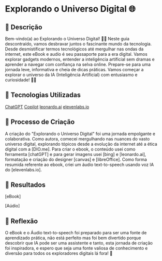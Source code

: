# Explorando o Universo Digital 🌐

## 📒 Descrição

Bem-vindo(a) ao Explorando o Universo Digital! 🚀🌐 Neste guia descontraído, vamos desbravar juntos o fascinante mundo da tecnologia. Desde desmistificar termos tecnológicos até mergulhar nas ondas da internet, este eBook e audio é seu passaporte para a era digital. Vamos explorar gadgets modernos, entender a inteligência artificial sem dramas e aprender a navegar com confiança na selva online. Prepare-se para uma jornada leve, informativa e cheia de dicas práticas. Vamos começar a explorar o universo da IA (Inteligência Artificial) com entusiasmo e curiosidade! 📱💡

## 🤖 Tecnologias Utilizadas

[ChatGPT](https://chat.openai.com/)
[Copilot](https://www.bing.com/)
[leonardo.ai](https://leonardo.ai/)
[elevenlabs.io](https://elevenlabs.io/)



## 🧐 Processo de Criação

A criação do "Explorando o Universo Digital" foi uma jornada empolgante e colaborativa. Como autora, comecei mergulhando nas nuances do vasto universo digital, explorando tópicos desde a evolução da internet até a ética digital com a [DIO.me]. Para criar o ebook, o conteúdo usei como ferramenta [chatGPT] e para gerar imagens usei [bing] e [leonardo.ai], formatação e criação do designer [canvas] e [libreOffice].
Como forma resumida referente ao ebook, criei um áudio text-to-speech usando voz IA do [elevenlabs.io].   

## 🚀 Resultados
[eBook]

[Aúdio]

## 💭 Reflexão 
 O eBook e o Áudio text-to-speech foi preparado para ser uma fonte de aprendizado prática, não está perfeito mas foi bem divertido porque descobrir que IA pode ser uma assistente e tanto, esta jornada de criação foi inspiradora, e espero que seja uma fonte valiosa de conhecimento e diversão para todos os exploradores digitais lá fora! 🚀
 
